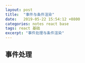 ```yaml
---
layout: post
title:  "事件与条件渲染"
date:   2019-05-22 15:54:12 +0800
categories: notes react base
tags: react 基础 
excerpt: "事件处理与条件渲染"
---
```


## 事件处理

